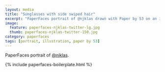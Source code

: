 ```yaml
---
layout: media
title: "Sunglasses with side swiped hair"
excerpt: "PaperFaces portrait of @njklas drawn with Paper by 53 on an iPad."
image: 
  feature: paperfaces-njklas-twitter-lg.jpg
  thumb: paperfaces-njklas-twitter-150.jpg
category: paperfaces
tags: [portrait, illustration, paper by 53]
---
```


PaperFaces portrait of [@njklas](http://twitter.com/njklas).

{% include paperfaces-boilerplate.html %}